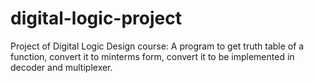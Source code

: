 # digital-logic-project
Project of Digital Logic Design course: A program to get truth table of a function, convert it to minterms form, convert it to be implemented in decoder and multiplexer.
